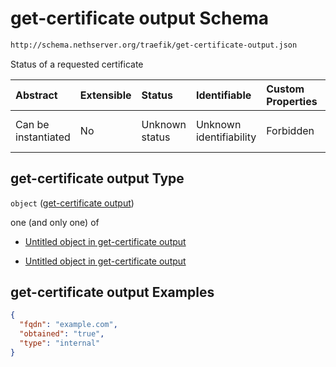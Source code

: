 # get-certificate output Schema

```txt
http://schema.nethserver.org/traefik/get-certificate-output.json
```

Status of a requested certificate

| Abstract            | Extensible | Status         | Identifiable            | Custom Properties | Additional Properties | Access Restrictions | Defined In                                                                                |
| :------------------ | :--------- | :------------- | :---------------------- | :---------------- | :-------------------- | :------------------ | :---------------------------------------------------------------------------------------- |
| Can be instantiated | No         | Unknown status | Unknown identifiability | Forbidden         | Allowed               | none                | [get-certificate-output.json](traefik/get-certificate-output.json "open original schema") |

## get-certificate output Type

`object` ([get-certificate output](get-certificate-output.md))

one (and only one) of

*   [Untitled object in get-certificate output](get-certificate-output-oneof-0.md "check type definition")

*   [Untitled object in get-certificate output](get-certificate-output-oneof-1.md "check type definition")

## get-certificate output Examples

```json
{
  "fqdn": "example.com",
  "obtained": "true",
  "type": "internal"
}
```
